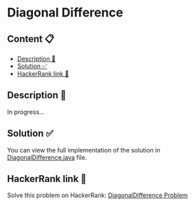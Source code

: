 # Diagonal Difference

## Content 📋
- [Description 📃](#description-)
- [Solution ✅](#solution-)
- [HackerRank link 🔗](#hackerrank-link-)

## Description 📃
In progress...

## Solution ✅
You can view the full implementation of the solution in [DiagonalDifference.java](DiagonalDifference.java) file.

## HackerRank link 🔗
Solve this problem on HackerRank: [DiagonalDifference Problem](https://www.hackerrank.com/challenges/diagonal-difference/problem)